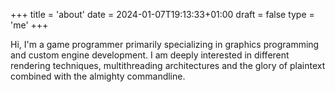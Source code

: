 +++
title = 'about'
date = 2024-01-07T19:13:33+01:00
draft = false
type = 'me'
+++

Hi, I'm a game programmer primarily specializing in graphics
programming and custom engine development. I am deeply
interested in different rendering techniques, multithreading
architectures and the glory of plaintext combined with the 
almighty commandline.